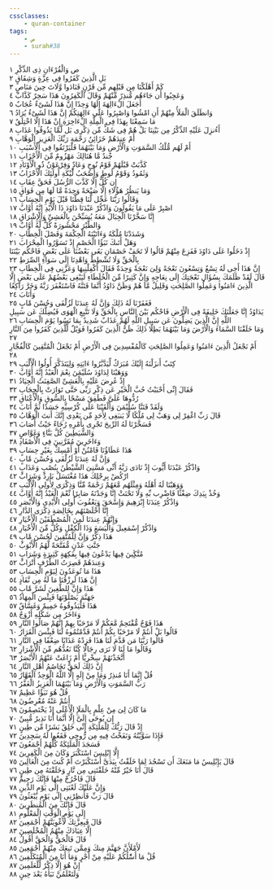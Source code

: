 ```yaml
---
cssclasses:
    - quran-container
tags:
    - ص
    - surah#38
---
```


ص وَالْقُرْءَانِ ذِى الذِّكْرِ  ١<br>
بَلِ الَّذِينَ كَفَرُوا فِى عِزَّةٍ وَشِقَاقٍ  ٢<br>
كَمْ أَهْلَكْنَا مِن قَبْلِهِم مِّن قَرْنٍ فَنَادَوا وَّلَاتَ حِينَ مَنَاصٍ  ٣<br>
وَعَجِبُوا أَن جَاءَهُم مُّنذِرٌ مِّنْهُمْ وَقَالَ الْكَفِرُونَ هَذَا سَحِرٌ كَذَّابٌ  ٤<br>
أَجَعَلَ الْءَالِهَةَ إِلَهًا وَحِدًا إِنَّ هَذَا لَشَىْءٌ عُجَابٌ  ٥<br>
وَانطَلَقَ الْمَلَأُ مِنْهُمْ أَنِ امْشُوا وَاصْبِرُوا عَلَى ءَالِهَتِكُمْ إِنَّ هَذَا لَشَىْءٌ يُرَادُ  ٦<br>
مَا سَمِعْنَا بِهَذَا فِى الْمِلَّةِ الْءَاخِرَةِ إِنْ هَذَا إِلَّا اخْتِلَقٌ  ٧<br>
أَءُنزِلَ عَلَيْهِ الذِّكْرُ مِن بَيْنِنَا بَلْ هُمْ فِى شَكٍّ مِّن ذِكْرِى بَل لَّمَّا يَذُوقُوا عَذَابِ  ٨<br>
أَمْ عِندَهُمْ خَزَائِنُ رَحْمَةِ رَبِّكَ الْعَزِيزِ الْوَهَّابِ  ٩<br>
أَمْ لَهُم مُّلْكُ السَّمَوَتِ وَالْأَرْضِ وَمَا بَيْنَهُمَا فَلْيَرْتَقُوا فِى الْأَسْبَبِ  ١۰<br>
جُندٌ مَّا هُنَالِكَ مَهْزُومٌ مِّنَ الْأَحْزَابِ  ١١<br>
كَذَّبَتْ قَبْلَهُمْ قَوْمُ نُوحٍ وَعَادٌ وَفِرْعَوْنُ ذُو الْأَوْتَادِ  ١٢<br>
وَثَمُودُ وَقَوْمُ لُوطٍ وَأَصْحَبُ لَْٔيْكَةِ أُولَئِكَ الْأَحْزَابُ  ١٣<br>
إِن كُلٌّ إِلَّا كَذَّبَ الرُّسُلَ فَحَقَّ عِقَابِ  ١٤<br>
وَمَا يَنظُرُ هَؤُلَاءِ إِلَّا صَيْحَةً وَحِدَةً مَّا لَهَا مِن فَوَاقٍ  ١٥<br>
وَقَالُوا رَبَّنَا عَجِّل لَّنَا قِطَّنَا قَبْلَ يَوْمِ الْحِسَابِ  ١٦<br>
اصْبِرْ عَلَى مَا يَقُولُونَ وَاذْكُرْ عَبْدَنَا دَاوُدَ ذَا الْأَيْدِ إِنَّهُ أَوَّابٌ  ١٧<br>
إِنَّا سَخَّرْنَا الْجِبَالَ مَعَهُ يُسَبِّحْنَ بِالْعَشِىِّ وَالْإِشْرَاقِ  ١٨<br>
وَالطَّيْرَ مَحْشُورَةً كُلٌّ لَّهُ أَوَّابٌ  ١٩<br>
وَشَدَدْنَا مُلْكَهُ وَءَاتَيْنَهُ الْحِكْمَةَ وَفَصْلَ الْخِطَابِ  ٢۰<br>
وَهَلْ أَتَىكَ نَبَؤُا الْخَصْمِ إِذْ تَسَوَّرُوا الْمِحْرَابَ  ٢١<br>
إِذْ دَخَلُوا عَلَى دَاوُدَ فَفَزِعَ مِنْهُمْ قَالُوا لَا تَخَفْ خَصْمَانِ بَغَى بَعْضُنَا عَلَى بَعْضٍ فَاحْكُم بَيْنَنَا بِالْحَقِّ وَلَا تُشْطِطْ وَاهْدِنَا إِلَى سَوَاءِ الصِّرَطِ  ٢٢<br>
إِنَّ هَذَا أَخِى لَهُ تِسْعٌ وَتِسْعُونَ نَعْجَةً وَلِىَ نَعْجَةٌ وَحِدَةٌ فَقَالَ أَكْفِلْنِيهَا وَعَزَّنِى فِى الْخِطَابِ  ٢٣<br>
قَالَ لَقَدْ ظَلَمَكَ بِسُؤَالِ نَعْجَتِكَ إِلَى نِعَاجِهِ وَإِنَّ كَثِيرًا مِّنَ الْخُلَطَاءِ لَيَبْغِى بَعْضُهُمْ عَلَى بَعْضٍ إِلَّا الَّذِينَ ءَامَنُوا وَعَمِلُوا الصَّلِحَتِ وَقَلِيلٌ مَّا هُمْ وَظَنَّ دَاوُدُ أَنَّمَا فَتَنَّهُ فَاسْتَغْفَرَ رَبَّهُ وَخَرَّ رَاكِعًا وَأَنَابَ  ٢٤<br>
فَغَفَرْنَا لَهُ ذَلِكَ وَإِنَّ لَهُ عِندَنَا لَزُلْفَى وَحُسْنَ مََٔابٍ  ٢٥<br>
يَدَاوُدُ إِنَّا جَعَلْنَكَ خَلِيفَةً فِى الْأَرْضِ فَاحْكُم بَيْنَ النَّاسِ بِالْحَقِّ وَلَا تَتَّبِعِ الْهَوَى فَيُضِلَّكَ عَن سَبِيلِ اللَّهِ إِنَّ الَّذِينَ يَضِلُّونَ عَن سَبِيلِ اللَّهِ لَهُمْ عَذَابٌ شَدِيدٌ بِمَا نَسُوا يَوْمَ الْحِسَابِ  ٢٦<br>
وَمَا خَلَقْنَا السَّمَاءَ وَالْأَرْضَ وَمَا بَيْنَهُمَا بَطِلًا ذَلِكَ ظَنُّ الَّذِينَ كَفَرُوا فَوَيْلٌ لِّلَّذِينَ كَفَرُوا مِنَ النَّارِ  ٢٧<br>
أَمْ نَجْعَلُ الَّذِينَ ءَامَنُوا وَعَمِلُوا الصَّلِحَتِ كَالْمُفْسِدِينَ فِى الْأَرْضِ أَمْ نَجْعَلُ الْمُتَّقِينَ كَالْفُجَّارِ  ٢٨<br>
كِتَبٌ أَنزَلْنَهُ إِلَيْكَ مُبَرَكٌ لِّيَدَّبَّرُوا ءَايَتِهِ وَلِيَتَذَكَّرَ أُولُوا الْأَلْبَبِ  ٢٩<br>
وَوَهَبْنَا لِدَاوُدَ سُلَيْمَنَ نِعْمَ الْعَبْدُ إِنَّهُ أَوَّابٌ  ٣۰<br>
إِذْ عُرِضَ عَلَيْهِ بِالْعَشِىِّ الصَّفِنَتُ الْجِيَادُ  ٣١<br>
فَقَالَ إِنِّى أَحْبَبْتُ حُبَّ الْخَيْرِ عَن ذِكْرِ رَبِّى حَتَّى تَوَارَتْ بِالْحِجَابِ  ٣٢<br>
رُدُّوهَا عَلَىَّ فَطَفِقَ مَسْحًا بِالسُّوقِ وَالْأَعْنَاقِ  ٣٣<br>
وَلَقَدْ فَتَنَّا سُلَيْمَنَ وَأَلْقَيْنَا عَلَى كُرْسِيِّهِ جَسَدًا ثُمَّ أَنَابَ  ٣٤<br>
قَالَ رَبِّ اغْفِرْ لِى وَهَبْ لِى مُلْكًا لَّا يَنبَغِى لِأَحَدٍ مِّن بَعْدِى إِنَّكَ أَنتَ الْوَهَّابُ  ٣٥<br>
فَسَخَّرْنَا لَهُ الرِّيحَ تَجْرِى بِأَمْرِهِ رُخَاءً حَيْثُ أَصَابَ  ٣٦<br>
وَالشَّيَطِينَ كُلَّ بَنَّاءٍ وَغَوَّاصٍ  ٣٧<br>
وَءَاخَرِينَ مُقَرَّنِينَ فِى الْأَصْفَادِ  ٣٨<br>
هَذَا عَطَاؤُنَا فَامْنُنْ أَوْ أَمْسِكْ بِغَيْرِ حِسَابٍ  ٣٩<br>
وَإِنَّ لَهُ عِندَنَا لَزُلْفَى وَحُسْنَ مََٔابٍ  ٤۰<br>
وَاذْكُرْ عَبْدَنَا أَيُّوبَ إِذْ نَادَى رَبَّهُ أَنِّى مَسَّنِىَ الشَّيْطَنُ بِنُصْبٍ وَعَذَابٍ  ٤١<br>
ارْكُضْ بِرِجْلِكَ هَذَا مُغْتَسَلٌ بَارِدٌ وَشَرَابٌ  ٤٢<br>
وَوَهَبْنَا لَهُ أَهْلَهُ وَمِثْلَهُم مَّعَهُمْ رَحْمَةً مِّنَّا وَذِكْرَى لِأُولِى الْأَلْبَبِ  ٤٣<br>
وَخُذْ بِيَدِكَ ضِغْثًا فَاضْرِب بِّهِ وَلَا تَحْنَثْ إِنَّا وَجَدْنَهُ صَابِرًا نِّعْمَ الْعَبْدُ إِنَّهُ أَوَّابٌ  ٤٤<br>
وَاذْكُرْ عِبَدَنَا إِبْرَهِيمَ وَإِسْحَقَ وَيَعْقُوبَ أُولِى الْأَيْدِى وَالْأَبْصَرِ  ٤٥<br>
إِنَّا أَخْلَصْنَهُم بِخَالِصَةٍ ذِكْرَى الدَّارِ  ٤٦<br>
وَإِنَّهُمْ عِندَنَا لَمِنَ الْمُصْطَفَيْنَ الْأَخْيَارِ  ٤٧<br>
وَاذْكُرْ إِسْمَعِيلَ وَالْيَسَعَ وَذَا الْكِفْلِ وَكُلٌّ مِّنَ الْأَخْيَارِ  ٤٨<br>
هَذَا ذِكْرٌ وَإِنَّ لِلْمُتَّقِينَ لَحُسْنَ مََٔابٍ  ٤٩<br>
جَنَّتِ عَدْنٍ مُّفَتَّحَةً لَّهُمُ الْأَبْوَبُ  ٥۰<br>
مُتَّكِِٔينَ فِيهَا يَدْعُونَ فِيهَا بِفَكِهَةٍ كَثِيرَةٍ وَشَرَابٍ  ٥١<br>
وَعِندَهُمْ قَصِرَتُ الطَّرْفِ أَتْرَابٌ  ٥٢<br>
هَذَا مَا تُوعَدُونَ لِيَوْمِ الْحِسَابِ  ٥٣<br>
إِنَّ هَذَا لَرِزْقُنَا مَا لَهُ مِن نَّفَادٍ  ٥٤<br>
هَذَا وَإِنَّ لِلطَّغِينَ لَشَرَّ مََٔابٍ  ٥٥<br>
جَهَنَّمَ يَصْلَوْنَهَا فَبِئْسَ الْمِهَادُ  ٥٦<br>
هَذَا فَلْيَذُوقُوهُ حَمِيمٌ وَغَسَّاقٌ  ٥٧<br>
وَءَاخَرُ مِن شَكْلِهِ أَزْوَجٌ  ٥٨<br>
هَذَا فَوْجٌ مُّقْتَحِمٌ مَّعَكُمْ لَا مَرْحَبًا بِهِمْ إِنَّهُمْ صَالُوا النَّارِ  ٥٩<br>
قَالُوا بَلْ أَنتُمْ لَا مَرْحَبًا بِكُمْ أَنتُمْ قَدَّمْتُمُوهُ لَنَا فَبِئْسَ الْقَرَارُ  ٦۰<br>
قَالُوا رَبَّنَا مَن قَدَّمَ لَنَا هَذَا فَزِدْهُ عَذَابًا ضِعْفًا فِى النَّارِ  ٦١<br>
وَقَالُوا مَا لَنَا لَا نَرَى رِجَالًا كُنَّا نَعُدُّهُم مِّنَ الْأَشْرَارِ  ٦٢<br>
أَتَّخَذْنَهُمْ سِخْرِيًّا أَمْ زَاغَتْ عَنْهُمُ الْأَبْصَرُ  ٦٣<br>
إِنَّ ذَلِكَ لَحَقٌّ تَخَاصُمُ أَهْلِ النَّارِ  ٦٤<br>
قُلْ إِنَّمَا أَنَا مُنذِرٌ وَمَا مِنْ إِلَهٍ إِلَّا اللَّهُ الْوَحِدُ الْقَهَّارُ  ٦٥<br>
رَبُّ السَّمَوَتِ وَالْأَرْضِ وَمَا بَيْنَهُمَا الْعَزِيزُ الْغَفَّرُ  ٦٦<br>
قُلْ هُوَ نَبَؤٌا عَظِيمٌ  ٦٧<br>
أَنتُمْ عَنْهُ مُعْرِضُونَ  ٦٨<br>
مَا كَانَ لِىَ مِنْ عِلْمٍ بِالْمَلَإِ الْأَعْلَى إِذْ يَخْتَصِمُونَ  ٦٩<br>
إِن يُوحَى إِلَىَّ إِلَّا أَنَّمَا أَنَا نَذِيرٌ مُّبِينٌ  ٧۰<br>
إِذْ قَالَ رَبُّكَ لِلْمَلَئِكَةِ إِنِّى خَلِقٌ بَشَرًا مِّن طِينٍ  ٧١<br>
فَإِذَا سَوَّيْتُهُ وَنَفَخْتُ فِيهِ مِن رُّوحِى فَقَعُوا لَهُ سَجِدِينَ  ٧٢<br>
فَسَجَدَ الْمَلَئِكَةُ كُلُّهُمْ أَجْمَعُونَ  ٧٣<br>
إِلَّا إِبْلِيسَ اسْتَكْبَرَ وَكَانَ مِنَ الْكَفِرِينَ  ٧٤<br>
قَالَ يَإِبْلِيسُ مَا مَنَعَكَ أَن تَسْجُدَ لِمَا خَلَقْتُ بِيَدَىَّ أَسْتَكْبَرْتَ أَمْ كُنتَ مِنَ الْعَالِينَ  ٧٥<br>
قَالَ أَنَا خَيْرٌ مِّنْهُ خَلَقْتَنِى مِن نَّارٍ وَخَلَقْتَهُ مِن طِينٍ  ٧٦<br>
قَالَ فَاخْرُجْ مِنْهَا فَإِنَّكَ رَجِيمٌ  ٧٧<br>
وَإِنَّ عَلَيْكَ لَعْنَتِى إِلَى يَوْمِ الدِّينِ  ٧٨<br>
قَالَ رَبِّ فَأَنظِرْنِى إِلَى يَوْمِ يُبْعَثُونَ  ٧٩<br>
قَالَ فَإِنَّكَ مِنَ الْمُنظَرِينَ  ٨۰<br>
إِلَى يَوْمِ الْوَقْتِ الْمَعْلُومِ  ٨١<br>
قَالَ فَبِعِزَّتِكَ لَأُغْوِيَنَّهُمْ أَجْمَعِينَ  ٨٢<br>
إِلَّا عِبَادَكَ مِنْهُمُ الْمُخْلَصِينَ  ٨٣<br>
قَالَ فَالْحَقُّ وَالْحَقَّ أَقُولُ  ٨٤<br>
لَأَمْلَأَنَّ جَهَنَّمَ مِنكَ وَمِمَّن تَبِعَكَ مِنْهُمْ أَجْمَعِينَ  ٨٥<br>
قُلْ مَا أَسَْٔلُكُمْ عَلَيْهِ مِنْ أَجْرٍ وَمَا أَنَا مِنَ الْمُتَكَلِّفِينَ  ٨٦<br>
إِنْ هُوَ إِلَّا ذِكْرٌ لِّلْعَلَمِينَ  ٨٧<br>
وَلَتَعْلَمُنَّ نَبَأَهُ بَعْدَ حِينٍ  ٨٨<br>
